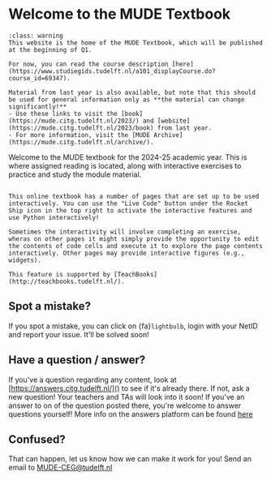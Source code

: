 # Welcome to the MUDE Textbook

````{admonition} Textbook Website Under Construction
:class: warning
This website is the home of the MUDE Textbook, which will be published at the beginning of Q1.

For now, you can read the course description [here](https://www.studiegids.tudelft.nl/a101_displayCourse.do?course_id=69347).

Material from last year is also available, but note that this should be used for general information only as **the material can change significantly!**
- Use these links to visit the [book](https://mude.citg.tudelft.nl/2023/) and [website](https://mude.citg.tudelft.nl/2023/book) from last year.
- For more information, visit the [MUDE Archive](https://mude.citg.tudelft.nl/archive/).
````


Welcome to the MUDE textbook for the 2024-25 academic year. This is where assigned reading is located, along with interactive exercises to practice and study the module material.

````{admonition} Interactive Pages---Use Python in your Browser!
    
This online textbook has a number of pages that are set up to be used interactively. You can use the "Live Code" button under the Rocket Ship icon in the top right to activate the interactive features and use Python interactively!

Sometimes the interactivity will involve completing an exercise, wheras on other pages it might simply provide the opportunity to edit the contents of code cells and execute it to explore the page contents interactively. Other pages may provide interactive figures (e.g., widgets).

This feature is supported by [TeachBooks](http://teachbooks.tudelft.nl/).

````

## Spot a mistake?
If you spot a mistake, you can click on {fa}`lightbulb`, login with your NetID and report your issue. It'll be solved soon!

## Have a question / answer?
If you've a question regarding any content, look at [https://answers.citg.tudelft.nl/]() to see if it's already there. If not, ask a new question! Your teachers and TAs will look into it soon! If you've an answer to on of the question posted there, you're welcome to answer questions yourself! More info on the answers platform can be found [here](https://mude.citg.tudelft.nl/2024/info/#answers-platform)

## Confused?
That can happen, let us know how we can make it work for you! Send an email to [MUDE-CEG@tudelft.nl](mailto:MUDE-CEG@tudelft.nl)